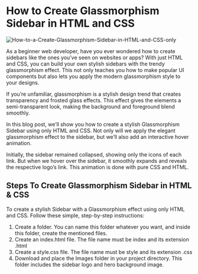 # How to Create Glassmorphism Sidebar in HTML and CSS

![How-to-a-Create-Glassmorphism-Sidebar-in-HTML-and-CSS-only](https://github.com/whowalkingupme/Glassmorphism-Sidebar-HTML---CSS/assets/46256884/e4cfcda8-fe46-4941-bac5-a113b67c2a83)

As a beginner web developer, have you ever wondered how to create sidebars like the ones you’ve seen on websites or apps? With just HTML and CSS, you can build your own stylish sidebars with the trendy glassmorphism effect. This not only teaches you how to make popular UI components but also lets you apply the modern glassmorphism style to your designs.

If you’re unfamiliar, glassmorphism is a stylish design trend that creates transparency and frosted glass effects. This effect gives the elements a semi-transparent look, making the background and foreground blend smoothly.

In this blog post, we’ll show you how to create a stylish Glassmorphism Sidebar using only HTML and CSS. Not only will we apply the elegant glassmorphism effect to the sidebar, but we’ll also add an interactive hover animation.


Initially, the sidebar remained collapsed, showing only the icons of each link. But when we hover over the sidebar, it smoothly expands and reveals the respective logo’s link. This animation is done with pure CSS and HTML.

## Steps To Create Glassmorphism Sidebar in HTML & CSS
To create a stylish Sidebar with a Glassmorphism effect using only HTML and CSS. Follow these simple, step-by-step instructions:

1. Create a folder. You can name this folder whatever you want, and inside this folder, create the mentioned files.
2. Create an index.html file. The file name must be index and its extension .html
3. Create a style.css file. The file name must be style and its extension .css
4. Download and place the Images folder in your project directory. This folder includes the sidebar logo and hero background image.
